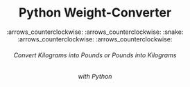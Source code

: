 # <div align="center"> Python Weight-Converter 
  <div align="center"> :arrows_counterclockwise: :arrows_counterclockwise: :snake: :arrows_counterclockwise: :arrows_counterclockwise: 
  
###### Convert Kilograms into Pounds or Pounds into Kilograms
###### with Python </div>
